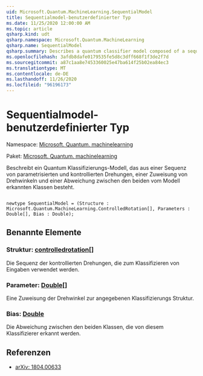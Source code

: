 ```yaml
---
uid: Microsoft.Quantum.MachineLearning.SequentialModel
title: Sequentialmodel-benutzerdefinierter Typ
ms.date: 11/25/2020 12:00:00 AM
ms.topic: article
qsharp.kind: udt
qsharp.namespace: Microsoft.Quantum.MachineLearning
qsharp.name: SequentialModel
qsharp.summary: Describes a quantum classifier model composed of a sequence of parameterized and controlled rotations, an assignment of rotation angles, and a bias between the two classes recognized by the model.
ms.openlocfilehash: 3afdb8dafe0179535fe5d8c3dff668f1f3de2f7d
ms.sourcegitcommit: a87c1aa8e7453360025e47ba614f25b02ea84ec3
ms.translationtype: MT
ms.contentlocale: de-DE
ms.lasthandoff: 11/26/2020
ms.locfileid: "96196173"
---
```

# <a name="sequentialmodel-user-defined-type"></a>Sequentialmodel-benutzerdefinierter Typ

Namespace: [Microsoft. Quantum. machinelearning](xref:Microsoft.Quantum.MachineLearning)

Paket: [Microsoft. Quantum. machinelearning](https://nuget.org/packages/Microsoft.Quantum.MachineLearning)


Beschreibt ein Quantum Klassifizierungs-Modell, das aus einer Sequenz von parametrisierten und kontrollierten Drehungen, einer Zuweisung von Drehwinkeln und einer Abweichung zwischen den beiden vom Modell erkannten Klassen besteht.

```qsharp

newtype SequentialModel = (Structure : Microsoft.Quantum.MachineLearning.ControlledRotation[], Parameters : Double[], Bias : Double);
```



## <a name="named-items"></a>Benannte Elemente

### <a name="structure--controlledrotation"></a>Struktur: [controlledrotation](xref:Microsoft.Quantum.MachineLearning.ControlledRotation)[]

Die Sequenz der kontrollierten Drehungen, die zum Klassifizieren von Eingaben verwendet werden.
### <a name="parameters--double"></a>Parameter: [Double](xref:microsoft.quantum.lang-ref.double)[]

Eine Zuweisung der Drehwinkel zur angegebenen Klassifizierungs Struktur.
### <a name="bias--double"></a>Bias: [Double](xref:microsoft.quantum.lang-ref.double)

Die Abweichung zwischen den beiden Klassen, die von diesem Klassifizierer erkannt werden.

## <a name="references"></a>Referenzen

- [arXiv: 1804.00633](https://arxiv.org/abs/1804.00633)